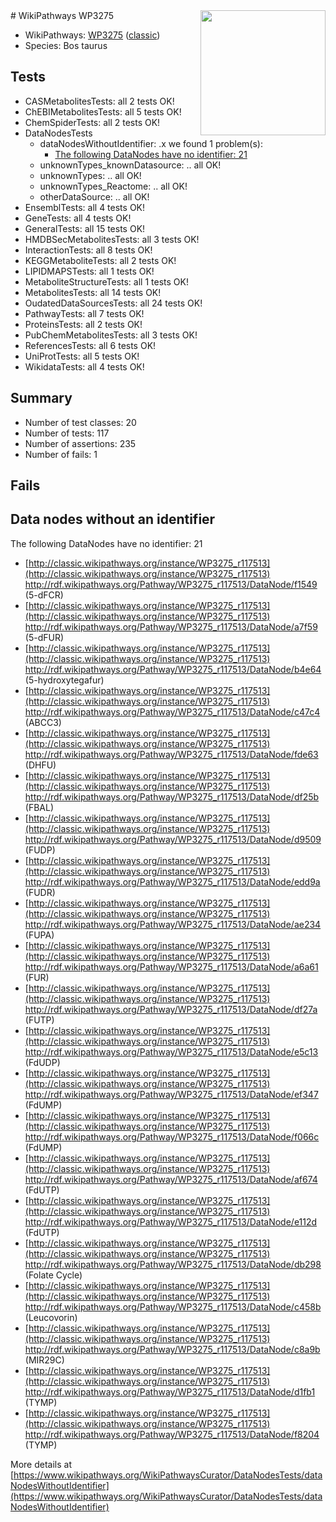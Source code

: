 <img style="float: right; width: 200px" src="https://upload.wikimedia.org/wikipedia/commons/thumb/8/83/Wplogo_with_text_500.png/640px-Wplogo_with_text_500.png" />
# WikiPathways WP3275

* WikiPathways: [WP3275](https://wikipathways.org/pathways/WP3275) ([classic](https://classic.wikipathways.org/instance/WP3275))
* Species: Bos taurus
## Tests
* CASMetabolitesTests: all 2 tests OK!
* ChEBIMetabolitesTests: all 5 tests OK!
* ChemSpiderTests: all 2 tests OK!
* DataNodesTests
    * dataNodesWithoutIdentifier: .x we found 1 problem(s):
        * [The following DataNodes have no identifier: 21](#8792c4b0)
    * unknownTypes_knownDatasource: .. all OK!
    * unknownTypes: .. all OK!
    * unknownTypes_Reactome: .. all OK!
    * otherDataSource: .. all OK!
* EnsemblTests: all 4 tests OK!
* GeneTests: all 4 tests OK!
* GeneralTests: all 15 tests OK!
* HMDBSecMetabolitesTests: all 3 tests OK!
* InteractionTests: all 8 tests OK!
* KEGGMetaboliteTests: all 2 tests OK!
* LIPIDMAPSTests: all 1 tests OK!
* MetaboliteStructureTests: all 1 tests OK!
* MetabolitesTests: all 14 tests OK!
* OudatedDataSourcesTests: all 24 tests OK!
* PathwayTests: all 7 tests OK!
* ProteinsTests: all 2 tests OK!
* PubChemMetabolitesTests: all 3 tests OK!
* ReferencesTests: all 6 tests OK!
* UniProtTests: all 5 tests OK!
* WikidataTests: all 4 tests OK!


## Summary

* Number of test classes: 20
* Number of tests: 117
* Number of assertions: 235
* Number of fails: 1

## Fails

<a name="8792c4b0" />

## Data nodes without an identifier

The following DataNodes have no identifier: 21

* [http://classic.wikipathways.org/instance/WP3275_r117513](http://classic.wikipathways.org/instance/WP3275_r117513) http://rdf.wikipathways.org/Pathway/WP3275_r117513/DataNode/f1549 (5-dFCR)
* [http://classic.wikipathways.org/instance/WP3275_r117513](http://classic.wikipathways.org/instance/WP3275_r117513) http://rdf.wikipathways.org/Pathway/WP3275_r117513/DataNode/a7f59 (5-dFUR)
* [http://classic.wikipathways.org/instance/WP3275_r117513](http://classic.wikipathways.org/instance/WP3275_r117513) http://rdf.wikipathways.org/Pathway/WP3275_r117513/DataNode/b4e64 (5-hydroxytegafur)
* [http://classic.wikipathways.org/instance/WP3275_r117513](http://classic.wikipathways.org/instance/WP3275_r117513) http://rdf.wikipathways.org/Pathway/WP3275_r117513/DataNode/c47c4 (ABCC3)
* [http://classic.wikipathways.org/instance/WP3275_r117513](http://classic.wikipathways.org/instance/WP3275_r117513) http://rdf.wikipathways.org/Pathway/WP3275_r117513/DataNode/fde63 (DHFU)
* [http://classic.wikipathways.org/instance/WP3275_r117513](http://classic.wikipathways.org/instance/WP3275_r117513) http://rdf.wikipathways.org/Pathway/WP3275_r117513/DataNode/df25b (FBAL)
* [http://classic.wikipathways.org/instance/WP3275_r117513](http://classic.wikipathways.org/instance/WP3275_r117513) http://rdf.wikipathways.org/Pathway/WP3275_r117513/DataNode/d9509 (FUDP)
* [http://classic.wikipathways.org/instance/WP3275_r117513](http://classic.wikipathways.org/instance/WP3275_r117513) http://rdf.wikipathways.org/Pathway/WP3275_r117513/DataNode/edd9a (FUDR)
* [http://classic.wikipathways.org/instance/WP3275_r117513](http://classic.wikipathways.org/instance/WP3275_r117513) http://rdf.wikipathways.org/Pathway/WP3275_r117513/DataNode/ae234 (FUPA)
* [http://classic.wikipathways.org/instance/WP3275_r117513](http://classic.wikipathways.org/instance/WP3275_r117513) http://rdf.wikipathways.org/Pathway/WP3275_r117513/DataNode/a6a61 (FUR)
* [http://classic.wikipathways.org/instance/WP3275_r117513](http://classic.wikipathways.org/instance/WP3275_r117513) http://rdf.wikipathways.org/Pathway/WP3275_r117513/DataNode/df27a (FUTP)
* [http://classic.wikipathways.org/instance/WP3275_r117513](http://classic.wikipathways.org/instance/WP3275_r117513) http://rdf.wikipathways.org/Pathway/WP3275_r117513/DataNode/e5c13 (FdUDP)
* [http://classic.wikipathways.org/instance/WP3275_r117513](http://classic.wikipathways.org/instance/WP3275_r117513) http://rdf.wikipathways.org/Pathway/WP3275_r117513/DataNode/ef347 (FdUMP)
* [http://classic.wikipathways.org/instance/WP3275_r117513](http://classic.wikipathways.org/instance/WP3275_r117513) http://rdf.wikipathways.org/Pathway/WP3275_r117513/DataNode/f066c (FdUMP)
* [http://classic.wikipathways.org/instance/WP3275_r117513](http://classic.wikipathways.org/instance/WP3275_r117513) http://rdf.wikipathways.org/Pathway/WP3275_r117513/DataNode/af674 (FdUTP)
* [http://classic.wikipathways.org/instance/WP3275_r117513](http://classic.wikipathways.org/instance/WP3275_r117513) http://rdf.wikipathways.org/Pathway/WP3275_r117513/DataNode/e112d (FdUTP)
* [http://classic.wikipathways.org/instance/WP3275_r117513](http://classic.wikipathways.org/instance/WP3275_r117513) http://rdf.wikipathways.org/Pathway/WP3275_r117513/DataNode/db298 (Folate Cycle)
* [http://classic.wikipathways.org/instance/WP3275_r117513](http://classic.wikipathways.org/instance/WP3275_r117513) http://rdf.wikipathways.org/Pathway/WP3275_r117513/DataNode/c458b (Leucovorin)
* [http://classic.wikipathways.org/instance/WP3275_r117513](http://classic.wikipathways.org/instance/WP3275_r117513) http://rdf.wikipathways.org/Pathway/WP3275_r117513/DataNode/c8a9b (MIR29C)
* [http://classic.wikipathways.org/instance/WP3275_r117513](http://classic.wikipathways.org/instance/WP3275_r117513) http://rdf.wikipathways.org/Pathway/WP3275_r117513/DataNode/d1fb1 (TYMP)
* [http://classic.wikipathways.org/instance/WP3275_r117513](http://classic.wikipathways.org/instance/WP3275_r117513) http://rdf.wikipathways.org/Pathway/WP3275_r117513/DataNode/f8204 (TYMP)


More details at [https://www.wikipathways.org/WikiPathwaysCurator/DataNodesTests/dataNodesWithoutIdentifier](https://www.wikipathways.org/WikiPathwaysCurator/DataNodesTests/dataNodesWithoutIdentifier)

